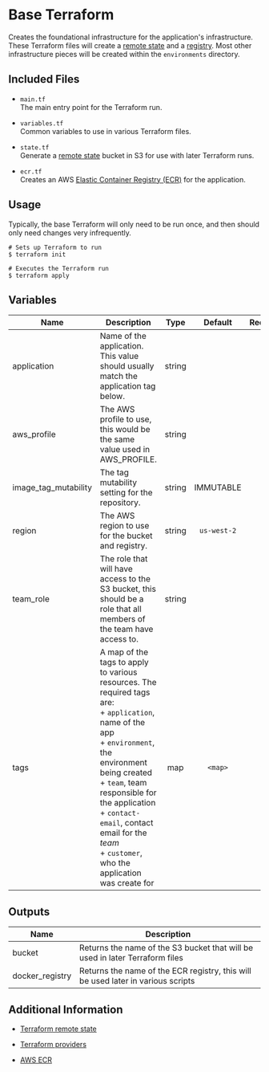 # Base Terraform

Creates the foundational infrastructure for the application's infrastructure.
These Terraform files will create a [remote state][state] and a [registry][ecr].
Most other infrastructure pieces will be created within the `environments` directory.


## Included Files

+ `main.tf`  
The main entry point for the Terraform run.

+ `variables.tf`  
Common variables to use in various Terraform files.

+ `state.tf`  
Generate a [remote state][state] bucket in S3 for use with later Terraform runs.

+ `ecr.tf`  
Creates an AWS [Elastic Container Registry (ECR)][ecr] for the application.


## Usage

Typically, the base Terraform will only need to be run once, and then should only
need changes very infrequently.

```
# Sets up Terraform to run
$ terraform init

# Executes the Terraform run
$ terraform apply
```


## Variables

| Name                 | Description | Type |   Default   | Required |
|----------------------|-------------|:----:|:-----------:|:-----:|
| application          | Name of the application. This value should usually match the application tag below. | string |             | yes |
| aws_profile          | The AWS profile to use, this would be the same value used in AWS_PROFILE. | string |             | yes |
| image_tag_mutability | The tag mutability setting for the repository. | string |  IMMUTABLE  |  |
| region               | The AWS region to use for the bucket and registry. | string | `us-west-2` |  |
| team_role            | The role that will have access to the S3 bucket, this should be a role that all members of the team have access to. | string |             | yes |
| tags                 | A map of the tags to apply to various resources. The required tags are: <br>+ `application`, name of the app <br>+ `environment`, the environment being created <br>+ `team`, team responsible for the application <br>+ `contact-email`, contact email for the _team_ <br>+ `customer`, who the application was create for | map |   `<map>`   | yes |


## Outputs

| Name | Description |
|------|-------------|
| bucket | Returns the name of the S3 bucket that will be used in later Terraform files |
| docker_registry | Returns the name of the ECR registry, this will be used later in various scripts |


## Additional Information

+ [Terraform remote state][state]

+ [Terraform providers][provider]

+ [AWS ECR][ecr]



[state]: https://www.terraform.io/docs/state/remote.html
[provider]: https://www.terraform.io/docs/providers/
[ecr]: https://aws.amazon.com/ecr/
